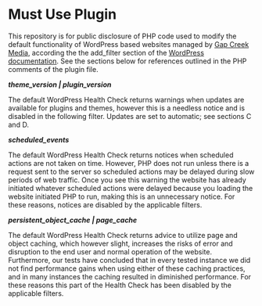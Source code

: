 # Must Use Plugin

This repository is for public disclosure of PHP code used to modify the default functionality of WordPress based websites managed by [Gap Creek Media](https://gapcreekmedia.com/), according the the add_filter section of the [WordPress documentation](https://developer.wordpress.org/reference/functions/add_filter/). See the sections below for references outlined in the PHP comments of the plugin file.

***_theme_version | plugin_version_***

The default WordPress Health Check returns warnings when updates are available for plugins and themes, however this is a needless notice and is disabled in the following filter. Updates are set to automatic; see sections C and D.

***_scheduled_events_***

The default WordPress Health Check returns notices when scheduled actions are not taken on time. However, PHP does not run unless there is a request sent to the server so scheduled actions may be delayed during slow periods of web traffic. Once you see this warning the website has already initiated whatever scheduled actions were delayed because you loading the website initiated PHP to run, making this is an unnecessary notice. For these reasons, notices are disabled by the applicable filters.

***_persistent_object_cache | page_cache_***

The default WordPress Health Check returns advice to utilize page and object caching, which however slight, increases the risks of error and disruption to the end user and normal operation of the website. Furthermore, our tests have concluded that in every tested instance we did not find performance gains when using either of these caching practices, and in many instances the caching resulted in diminished performance. For these reasons this part of the Health Check has been disabled by the applicable filters.
